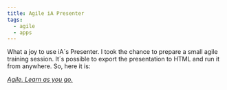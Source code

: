 ```yaml
---
title: Agile iA Presenter
tags: 
  - agile
  - apps
---
```

What a joy to use iA´s Presenter. I took the chance to prepare a small agile training session. It´s possible to export the presentation to HTML and run it from anywhere. So, here it is:

<div><a href="/assets/agile-learn-as-you-go/presentation.htm"><cite>Agile. Learn as you go.</cite></a></div>
